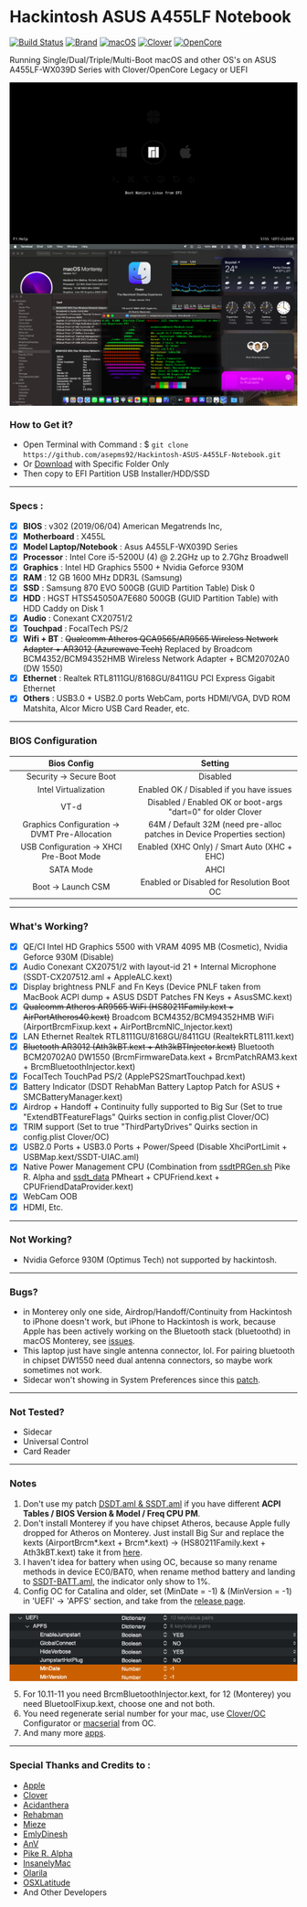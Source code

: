 # Hackintosh ASUS A455LF Notebook

[![Build Status](https://github.com/asepms92/Hackintosh-ASUS-A455LF-Notebook/workflows/CI/badge.svg?branch=master)](https://github.com/asepms92/Hackintosh-ASUS-A455LF-Notebook/actions)
[![Brand](https://img.shields.io/badge/A455LF-WX039D-yellow?style=flat&logo=asus)](https://www.asus.com/)
[![macOS](https://img.shields.io/badge/macOS-Monterey_v12.7-red?style=flat&logo=apple)](https://www.apple.com/macos/monterey/)
[![Clover](https://img.shields.io/badge/Clover-r5156-brightgreen?style=flat&logo=aer-lingus)](https://github.com/CloverHackyColor/CloverBootloader)
[![OpenCore](https://img.shields.io/badge/OpenCore-v0.9.8-blue?style=flat&logo=okta)](https://github.com/acidanthera/OpenCorePkg)

Running Single/Dual/Triple/Multi-Boot macOS and other OS's on ASUS A455LF-WX039D Series with Clover/OpenCore Legacy or UEFI

<img src="/.gitbook/assets/screenshot0.png?raw=true" alt="Clover Bootloader" align="center">
<img src="/.gitbook/assets/Sept-MacBook-Monterey.png?raw=true" alt="macOS Monterey" align="center">

### How to Get it?

 - Open Terminal with Command : $ `git clone https://github.com/asepms92/Hackintosh-ASUS-A455LF-Notebook.git`
 - Or [Download](https://github.com/asepms92/Hackintosh-ASUS-A455LF-Notebook/archive/refs/heads/master.zip) with Specific Folder Only
 - Then copy to EFI Partition USB Installer/HDD/SSD

--------------------------------------------------------------------------------------------

### Specs :

 - [x] <b>BIOS</b> : v302 (2019/06/04) American Megatrends Inc,
 - [x] <b>Motherboard</b> : X455L
 - [x] <b>Model Laptop/Notebook</b> : Asus A455LF-WX039D Series
 - [x] <b>Processor</b> : Intel Core i5-5200U (4) @ 2.2GHz up to 2.7Ghz Broadwell
 - [x] <b>Graphics</b> : Intel HD Graphics 5500 + Nvidia Geforce 930M
 - [x] <b>RAM</b> : 12 GB 1600 MHz DDR3L (Samsung)
 - [x] <b>SSD</b> : Samsung 870 EVO 500GB (GUID Partition Table) Disk 0
 - [x] <b>HDD</b> : HGST HTS545050A7E680 500GB (GUID Partition Table) with HDD Caddy on Disk 1
 - [x] <b>Audio</b> : Conexant CX20751/2
 - [x] <b>Touchpad</b> : FocalTech PS/2
 - [x] <b>Wifi + BT</b> : ~~Qualcomm Atheros QCA9565/AR9565 Wireless Network Adapter + AR3012 (Azurewave Tech)~~ Replaced by Broadcom BCM4352/BCM94352HMB Wireless Network Adapter + BCM20702A0 (DW 1550)
 - [x] <b>Ethernet</b> : Realtek RTL8111GU/8168GU/8411GU PCI Express Gigabit Ethernet
 - [x] <b>Others</b> : USB3.0 + USB2.0 ports WebCam, ports HDMI/VGA, DVD ROM Matshita, Alcor Micro USB Card Reader, etc.

--------------------------------------------------------------------------------------------

### BIOS Configuration

Bios Config | Setting 
:---:| :---:
Security -> Secure Boot | Disabled
Intel Virtualization    | Enabled OK / Disabled if you have issues
VT-d | Disabled / Enabled OK or boot-args "dart=0" for older Clover
Graphics Configuration -> DVMT Pre-Allocation | 64M / Default 32M (need pre-alloc patches in Device Properties section)
USB Configuration -> XHCI Pre-Boot Mode | Enabled (XHC Only) / Smart Auto (XHC + EHC)
SATA Mode | AHCI
Boot -> Launch CSM | Enabled or Disabled for Resolution Boot OC

--------------------------------------------------------------------------------------------

### What's Working?

 - [x] QE/CI Intel HD Graphics 5500 with VRAM 4095 MB (Cosmetic), Nvidia Geforce 930M (Disable)
 - [x] Audio Conexant CX20751/2 with layout-id 21 + Internal Microphone (SSDT-CX207512.aml + AppleALC.kext)
 - [x] Display brightness PNLF and Fn Keys (Device PNLF taken from MacBook ACPI dump + ASUS DSDT Patches FN Keys + AsusSMC.kext)
 - [x] ~~Qualcomm Atheros AR9565 WiFi (HS80211Family.kext + AirPortAtheros40.kext)~~ Broadcom BCM4352/BCM94352HMB WiFi (AirportBrcmFixup.kext + AirPortBrcmNIC_Injector.kext)
 - [x] LAN Ethernet Realtek RTL8111GU/8168GU/8411GU (RealtekRTL8111.kext)
 - [x] ~~Bluetooth AR3012 (Ath3kBT.kext + Ath3kBTInjector.kext)~~ Bluetooth BCM20702A0 DW1550 (BrcmFirmwareData.kext + BrcmPatchRAM3.kext + BrcmBluetoothInjector.kext)
 - [x] FocalTech TouchPad PS/2 (ApplePS2SmartTouchpad.kext)
 - [x] Battery Indicator (DSDT RehabMan Battery Laptop Patch for ASUS + SMCBatteryManager.kext)
 - [x] Airdrop + Handoff + Continuity fully supported to Big Sur (Set to true "ExtendBTFeatureFlags" Quirks section in config.plist Clover/OC)
 - [x] TRIM support (Set to true "ThirdPartyDrives" Quirks section in config.plist Clover/OC)
 - [x] USB2.0 Ports + USB3.0 Ports + Power/Speed (Disable XhciPortLimit + USBMap.kext/SSDT-UIAC.aml)
 - [x] Native Power Management CPU (Combination from [ssdtPRGen.sh](https://github.com/Piker-Alpha/ssdtPRGen.sh) Pike R. Alpha and [ssdt_data](https://github.com/acidanthera/CPUFriend/blob/master/Instructions.md#data-combination) PMheart + CPUFriend.kext + CPUFriendDataProvider.kext)
 - [x] WebCam OOB
 - [x] HDMI, Etc.

--------------------------------------------------------------------------------------------

### Not Working?

 - Nvidia Geforce 930M (Optimus Tech) not supported by hackintosh.

--------------------------------------------------------------------------------------------

### Bugs?

 - in Monterey only one side, Airdrop/Handoff/Continuity from Hackintosh to iPhone doesn't work, but iPhone to Hackintosh is work, because  Apple has been actively working on the Bluetooth stack (bluetoothd) in macOS Monterey, see [issues](https://github.com/acidanthera/bugtracker/issues/1821).
 - This laptop just have single antenna connector, lol. For pairing bluetooth in chipset DW1550 need dual antenna connectors, so maybe work sometimes not work.
 - Sidecar won't showing in System Preferences since this [patch](https://github.com/acidanthera/FeatureUnlock/commit/2bb3c5023a9d8f3227bb6577378e68723c56975e).

--------------------------------------------------------------------------------------------

### Not Tested?

 - Sidecar
 - Universal Control
 - Card Reader

--------------------------------------------------------------------------------------------

### Notes

1. Don't use my patch [DSDT.aml & SSDT.aml](https://github.com/asepms92/Hackintosh-ASUS-A455LF-Notebook/tree/master/CLOVER/EFI/CLOVER/ACPI/patched) if you have different <b>ACPI Tables / BIOS Version & Model / Freq CPU PM</b>.
2. Don't install Monterey if you have chipset Atheros, because Apple fully dropped for Atheros on Monterey. Just install Big Sur and replace the kexts (AirportBrcm*.kext + Brcm*.kext) -> (HS80211Family.kext + Ath3kBT.kext) take it from [here](https://github.com/asepms92/Hackintosh-ASUS-A455LF-Notebook/tree/master/CLOVER/EFI/CLOVER/kexts/Off).
3. I haven't idea for battery when using OC, because so many rename methods in device EC0/BAT0, when rename method battery and landing to [SSDT-BATT.aml](https://github.com/asepms92/Hackintosh-ASUS-A455LF-Notebook/tree/master/OC/EFI/OC/ACPI), the indicator only show to 1%.
4. Config OC for Catalina and older, set (MinDate = -1) & (MinVersion = -1) in 'UEFI' -> 'APFS' section, and take from the [release page](https://github.com/asepms92/Hackintosh-ASUS-A455LF-Notebook/releases/download/v0.0.1/OpenCore_v0.7.7.zip).

<img src="/.gitbook/assets/set-config-oc-for-catalina-and-older.png?raw=true" alt="Set config OC Catalina and older" align="center">

5. For 10.11-11 you need BrcmBluetoothInjector.kext, for 12 (Monterey) you need BluetoolFixup.kext, choose one and not both.
6. You need regenerate serial number for your mac, use [Clover](https://mackie100projects.altervista.org/download-clover-configurator/)[/OC](https://mackie100projects.altervista.org/download-opencore-configurator/) Configurator or [macserial](https://github.com/asepms92/Hackintosh-ASUS-A455LF-Notebook/tree/master/OC/Utilities/macserial) from OC.
7. And many more [apps](https://github.com/asepms92/Hackintosh-ASUS-A455LF-Notebook/tree/master/Tools/Apps).

--------------------------------------------------------------------------------------------

### Special Thanks and Credits to :

- [Apple](https://www.apple.com)
- [Clover](https://github.com/CloverHackyColor)
- [Acidanthera](https://github.com/acidanthera)
- [Rehabman](https://github.com/RehabMan)
- [Mieze](https://github.com/Mieze)
- [EmlyDinesh](https://github.com/EMlyDinEsHMG)
- [AnV](https://github.com/andyvand)
- [Pike R. Alpha](https://github.com/Piker-Alpha)
- [InsanelyMac](https://www.insanelymac.com)
- [Olarila](http://olarila.com)
- [OSXLatitude](https://osxlatitude.com)
- And Other Developers
